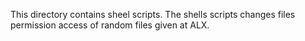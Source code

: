 This directory contains sheel scripts. The shells scripts changes files permission access of random files given at ALX.
